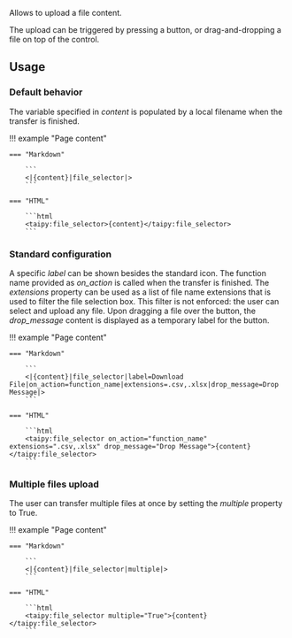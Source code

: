 Allows to upload a file content.

The upload can be triggered by pressing a button, or drag-and-dropping a file on top of the control.

## Usage

### Default behavior

The variable specified in _content_ is populated by a local filename when the transfer is finished.

!!! example "Page content"

    === "Markdown"

        ```
        <|{content}|file_selector|>
        ```
  
    === "HTML"

        ```html
        <taipy:file_selector>{content}</taipy:file_selector>
        ```

### Standard configuration

A specific _label_ can be shown besides the standard icon. 
The function name provided as _on_action_ is called when the transfer is finished.
The _extensions_ property can be used as a list of file name extensions that is used to filter the file selection box. This filter is not enforced: the user can select and upload any file.
Upon dragging a file over the button, the _drop_message_ content is displayed as a temporary label for the button.

!!! example "Page content"

    === "Markdown"

        ```
        <|{content}|file_selector|label=Download File|on_action=function_name|extensions=.csv,.xlsx|drop_message=Drop Message|>
        ```
  
    === "HTML"

        ```html
        <taipy:file_selector on_action="function_name" extensions=".csv,.xlsx" drop_message="Drop Message">{content}</taipy:file_selector>
        ```

### Multiple files upload

The user can transfer multiple files at once by setting the _multiple_ property to True.

!!! example "Page content"

    === "Markdown"

        ```
        <|{content}|file_selector|multiple|>
        ```
  
    === "HTML"

        ```html
        <taipy:file_selector multiple="True">{content}</taipy:file_selector>
        ```
